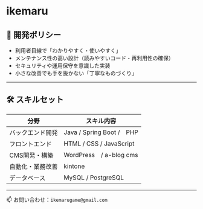 # ikemaru

## 🚀 開発ポリシー

- 利用者目線で「わかりやすく・使いやすく」
- メンテナンス性の高い設計（読みやすいコード・再利用性の確保）
- セキュリティや運用保守を意識した実装
- 小さな改善でも手を抜かない「丁寧なものづくり」

---

## 🛠 スキルセット

| 分野             | スキル内容                                                    
|------------------|--------------------------------------------------------------
| バックエンド開発 | Java / Spring Boot /　PHP              
| フロントエンド   | HTML / CSS / JavaScript
| CMS開発・構築    | WordPress　/ a-blog cms
| 自動化・業務改善 | kintone
| データベース     | MySQL / PostgreSQL                                     
---

📫 お問い合わせ：`ikemarugame@gmail.com`  
